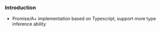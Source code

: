 ### Introduction

- Promise/A+ implementation based on Typescript, support more type inference ability